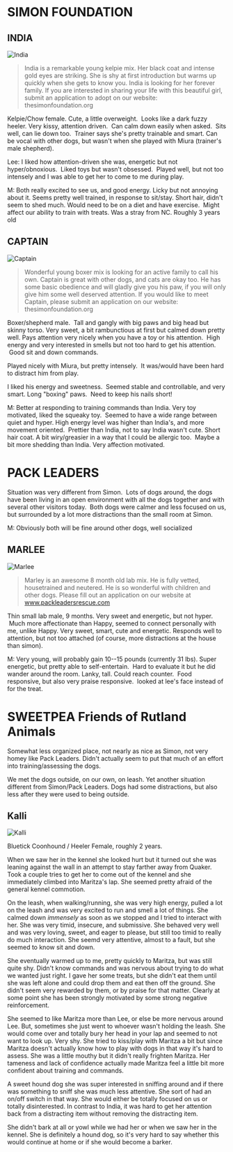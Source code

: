 SIMON FOUNDATION
================

INDIA
-----
![India](India.jpg)

> India is a remarkable young kelpie mix.  Her black coat and intense gold eyes
> are striking.  She is shy at first introduction but warms up quickly when she
> gets to know you.  India is looking for her forever family.  If you are
> interested in sharing your life with this beautiful girl, submit an
> application to adopt on our website:  thesimonfoundation.org

Kelpie/Chow female. Cute, a little overweight.  Looks like a dark fuzzy heeler. Very kissy, attention driven.  Can calm down easily when asked.  Sits well, can lie down too.  Trainer says she's pretty trainable and smart. Can be vocal with other dogs, but wasn't when she played with Miura (trainer's male shepherd).

Lee: I liked how attention-driven she was, energetic but not hyper/obnoxious.  Liked toys but wasn't obsessed.  Played well, but not too intensely and I was able to get her to come to me during play.

M: Both really excited to see us, and good energy. Licky but not annoying about it. Seems pretty well trained, in response to sit/stay. Short hair, didn't seem to shed much. Would need to be on a diet and have exercise.  Might affect our ability to train with treats. Was a stray from NC. Roughly 3 years old

<!--
MAGGIE
-----
![Maggie](Maggie.jpg)

Spaniel female. Sweet, calm, gets excited by tennis balls, herds them all.  64lbs after heartworm treatment, was 50lbs before. Very nice but more interested in the balls than us at times.  A little on the big side (pretty tall).

Long hair is really pretty.
-->

CAPTAIN
-------
![Captain](Captain.jpg)

> Wonderful young boxer mix is looking for an active family to call his own.
> Captain is great with other dogs, and cats are okay too.  He has some basic
> obedience and will gladly give you his paw, if you will only give him some
> well deserved attention.  If you would like to meet Captain, please submit an
> application on our website:  thesimonfoundation.org

Boxer/shepherd male.  Tall and gangly with big paws and big head but skinny torso. Very sweet, a bit rambunctious at first but calmed down pretty well. Pays attention very nicely when you have a toy or his attention.  High energy and very interested in smells but not too hard to get his attention.  Good sit and down commands.

Played nicely with Miura, but pretty intensely.  It was/would have been hard to distract him from play.

I liked his energy and sweetness.  Seemed stable and controllable, and very smart. Long "boxing" paws.  Need to keep his nails short!

M: Better at responding to training commands than India. Very toy motivated, liked the squeaky toy.  Seemed to have a wide range between quiet and hyper. High energy level was higher than India's, and more movement oriented.  Prettier than India, not to say India wasn't cute. Short hair coat. A bit wiry/greasier in a way that I could be allergic too.  Maybe a bit more shedding than India. Very affection motivated.

PACK LEADERS
============
Situation was very different from Simon.  Lots of dogs around, the dogs have been living in an open environment with all the dogs together and with several other visitors today.  Both dogs were calmer and less focused on us, but surrounded by a lot more distractions than the small room at Simon.

M: Obviously both will be fine around other dogs, well socialized

<!--
HAPPY
-----
![Happy](Happy.jpg)

> Happy is a beautiful sweet boy. He is 3 years old. He loves children and is
> good with other dogs. He is hw neg, fully vetted and neutered , Happy is a
> loving boy and wants to find a home that he can relax and sit on the couch.

Corgi/hound/boxer male two-three years. Very calm and chill. Responsive but not terribly attentive.  Affectionate when wanted, but pretty aloof otherwise. Not vocal, interacted well with other dogs, which it knew. Not much of a personal connection, even when doing some training/praise exercises.  More food responsive than praise/attention.

M: Seemed like an older dog, in his temperament. Always seems chilled out but probably still needs a lot of exercise. Not a couch potato, despite the ad. Short and very long. Could reach counter. Trainable. Very pretty.
-->

MARLEE
------
![Marlee](Marley.jpg)

> Marley is an awesome 8 month old lab mix. He is fully vetted, housetrained
> and neutered. He is so wonderful with children and other dogs. Please fill
> out an application on our website at www.packleadersrescue.com

Thin small lab male, 9 months. Very sweet and energetic, but not hyper.  Much more affectionate than Happy, seemed to connect personally with me, unlike Happy. Very sweet, smart, cute and energetic. Responds well to attention, but not too attached (of course, more distractions at the house than simon).

M: Very young, will probably gain 10--15 pounds (currently 31 lbs). Super energetic, but pretty able to self-entertain.  Hard to evaluate it but he did wander around the room. Lanky, tall. Could reach counter.  Food responsive, but also very praise responsive.  looked at lee's face instead of for the treat.


SWEETPEA Friends of Rutland Animals
===================================
Somewhat less organized place, not nearly as nice as Simon, not very homey like Pack Leaders.  Didn't actually seem to put that much of an effort into training/assessing the dogs.

We met the dogs outside, on our own, on leash.  Yet another situation different from Simon/Pack Leaders.  Dogs had some distractions, but also less after they were used to being outside.

<!--
Knight
-----
![Knight](Knight.jpg)

Shepherd/Setter/Retriever (Chow?) male, about 1 year.

> KNIGHT is neutered and just a year old. He should be the only dog in a
> household, as he is rambunctious with other dogs. Lots of energy since he is
> young. Very intellegent, fun, loving dog. Our guess is he is a German
> Shepherd mixed with English Setter  or Retriever.  Come visit and help us
> work it out! He may steal your heart too!

High to medium energy, but focuses pretty well after a little bit of settling down (running around outside). Good at sitting, good at down but immediately turns his belly up after down, in a playful way (submissive but not timid). Pretty good on the leash, responsive even if a bit rambunctious at first.  Very good and graceful runner, and didn't pull too much on the leash even from the start.

He was pretty picky with his food, and didn't respond to the biscuit we tried to feed him.  However, without any food as treats, he would sit and down for us quite well, and seemed very interested in learning and pleasing both of us.  Really enjoyed a stick, seemed like he'd enjoy playing with toys, and probably would easily entertain himself with a stick or bone.

Sad life history. Been in and out of several shelters and foster homes. Mixed reasons for surrender. One place said that he was getting beat up by the other 2 dogs in the home. Another place said he was food aggressive with the other dogs. Another place said he was chasing cats. Another place said that he was being handled too roughly by the owners. So, either is afraid of other dogs or aggressive towards them, it's not clear which. The shelter manager didn't know and we did not have the opportunity to test it out. We did see him barkig and wanting to go to a dog that was brought outside. He also growled at a dog he could barely see out of the window while we were in the waiting room, which was disconcerting. 

He was very distracted by the other dogs and any other people he saw while we had him out. When we got him out of view of all that, he calmed down a lot. He was really sweet. He jumped a little but not excessively so and seemed responsive to requests to knock it off. His responsiveness to commands was in the absence of food rewards so that is promising.

Other pertinent history is that he is a picky eater. The shelter manager said that he likes to have warm food mixed in with his kibble. He was also uninterested in a milk bone type treat we tried to give him.
-->

Kalli
-----
![Kalli](Kali.jpg)

Bluetick Coonhound / Heeler Female, roughly 2 years.

When we saw her in the kennel she looked hurt but it turned out she was leaning against the wall in an attempt to stay farther away from Quaker. Took a couple tries to get her to come out of the kennel and she immediately climbed into Maritza's lap. She seemed pretty afraid of the general kennel commotion.

On the leash, when walking/running, she was very high energy, pulled a lot on the leash and was very excited to run and smell a lot of things.  She calmed down _immensely_ as soon as we stopped and I tried to interact with her.  She was very timid, insecure, and submissive.  She behaved very well and was very loving, sweet, and eager to please, but still too timid to really do much interaction.  She seemd very attentive, almost to a fault, but she seemed to know sit and down.

She eventually warmed up to me, pretty quickly to Maritza, but was still quite shy. Didn't know commands and was nervous about trying to do what we wanted just right.  I gave her some treats, but she didn't eat them until she was left alone and could drop them and eat then off the ground.  She didn't seem very rewarded by them, or by praise for that matter.  Clearly at some point she has been strongly motivated by some strong negative reinforcement.

She seemed to like Maritza more than Lee, or else be more nervous around Lee. But, sometimes she just went to whoever wasn't holding the leash. She would come over and totally bury her head in your lap and seemed to not want to look up. Very shy. She tried to kiss/play with Maritza a bit but since Maritza doesn't actually know how to play with dogs in that way it's hard to assess. She was a little mouthy but it didn't really frighten Maritza. Her tameness and lack of confidence actually made Maritza feel a little bit more confident about training and commands. 

A sweet hound dog she was super interested in sniffing around and if there was something to sniff she was much less attentive. She sort of had an on/off switch in that way. She would either be totally focused on us or totally disinterested. In contrast to India, it was hard to get her attention back from a distracting item without removing the distracting item.

She didn't bark at all or yowl while we had her or when we saw her in the kennel. She is definitely a hound dog, so it's very hard to say whether this would continue at home or if she would become a barker. 

<!--
Quaker
-----
![Quaker](Quaker.jpg)

Treeing Walker Coonhound Male, roughly 1 year
-->

